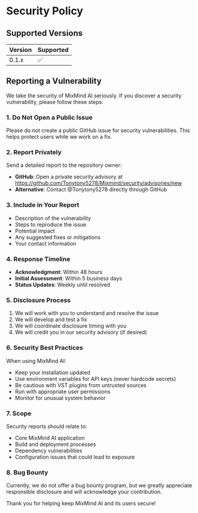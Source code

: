 # Security Policy

## Supported Versions

| Version | Supported          |
| ------- | ------------------ |
| 0.1.x   | :white_check_mark: |

## Reporting a Vulnerability

We take the security of MixMind AI seriously. If you discover a security vulnerability, please follow these steps:

### 1. Do Not Open a Public Issue

Please do not create a public GitHub issue for security vulnerabilities. This helps protect users while we work on a fix.

### 2. Report Privately

Send a detailed report to the repository owner:
- **GitHub**: Open a private security advisory at https://github.com/Tonytony5278/Mixmind/security/advisories/new
- **Alternative**: Contact @Tonytony5278 directly through GitHub

### 3. Include in Your Report

- Description of the vulnerability
- Steps to reproduce the issue
- Potential impact
- Any suggested fixes or mitigations
- Your contact information

### 4. Response Timeline

- **Acknowledgment**: Within 48 hours
- **Initial Assessment**: Within 5 business days
- **Status Updates**: Weekly until resolved

### 5. Disclosure Process

1. We will work with you to understand and resolve the issue
2. We will develop and test a fix
3. We will coordinate disclosure timing with you
4. We will credit you in our security advisory (if desired)

### 6. Security Best Practices

When using MixMind AI:

- Keep your installation updated
- Use environment variables for API keys (never hardcode secrets)
- Be cautious with VST plugins from untrusted sources
- Run with appropriate user permissions
- Monitor for unusual system behavior

### 7. Scope

Security reports should relate to:
- Core MixMind AI application
- Build and deployment processes  
- Dependency vulnerabilities
- Configuration issues that could lead to exposure

### 8. Bug Bounty

Currently, we do not offer a bug bounty program, but we greatly appreciate responsible disclosure and will acknowledge your contribution.

Thank you for helping keep MixMind AI and its users secure!